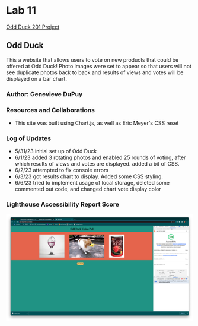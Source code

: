 # Lab 11

[Odd Duck 201 Project](https://theladygen.github.io/odd-duck/)

## Odd Duck

This a website that allows users to vote on new products that could be offered at Odd Duck! Photo images were set to appear so that users will not see duplicate photos back to back and results of views and votes will be displayed on a bar chart.

### Author: Genevieve DuPuy

### Resources and Collaborations

* This site was built using Chart.js, as well as Eric Meyer's CSS reset

### Log of Updates

* 5/31/23 initial set up of Odd Duck
* 6/1/23 added 3 rotating photos and enabled 25 rounds of voting, after which results of views and votes are displayed. added a bit of CSS.
* 6/2/23 attempted to fix console errors
* 6/3/23 got results chart to display. Added some CSS styling.
* 6/6/23 tried to implement usage of local storage, deleted some commented out code, and changed chart vote display color

### Lighthouse Accessibility Report Score

![Screenshot of Lighthouse Accessibility Report Score](/img/*lighthouse.png)
